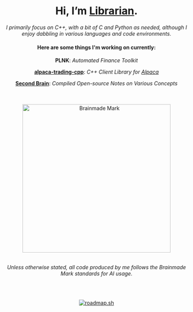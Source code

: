 <div align="center">
<h1>Hi, I’m <a href='https://carterfaceysmith.tech'>Librarian</a>.</h1>
<i>I primarily focus on C++, with a bit of C and Python as needed, although I enjoy dabbling in various languages and code environments.</i><br>
<h4>Here are some things I'm working on currently:</h4>
<p><b>PLNK</b>: <i>Automated Finance Toolkit</i></p>
<p><b><a href='https://github.com/CarterFaceySmith/alpaca-trading-cpp'>alpaca-trading-cpp</a></b>: <i>C++ Client Library for <a href='https://alpaca.markets'>Alpaca</a></i></p>
<p><b><a href='https://github.com/CarterFaceySmith/SecondBrain'>Second Brain</a></b>: <i>Compiled Open-source Notes on Various Concepts</i></p><br><br>

<!-- Responsive images based on color scheme -->
<picture>
  <source media="(prefers-color-scheme: dark)" srcset="https://github.com/user-attachments/assets/cd72e7c2-053b-41ea-9dfe-a4ec9fb0abd1" >
  <source media="(prefers-color-scheme: light)" srcset="https://github.com/user-attachments/assets/4b3ba145-de58-483c-be67-89f9186c1cc0" >
  <!-- Fallback image if neither light nor dark mode is matched -->
  <img src="https://github.com/user-attachments/assets/0a5acd8e-fbcf-4b1c-a9a2-e53b819a52da.png" alt="Brainmade Mark" width="400">
</picture>
<br><br>

<p><i>Unless otherwise stated, all code produced by me follows the Brainmade Mark standards for AI usage.</i></p><br><br>

<a href="https://roadmap.sh"><img src="https://roadmap.sh/card/wide/66a4412ff22c59ba756eecd4?variant=dark&roadmaps=backend%2Cblockchain%2Ccpp%2Creact-native" alt="roadmap.sh"/></a>
</div>
